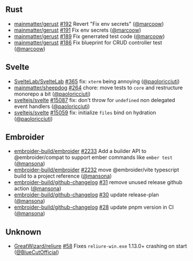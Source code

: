 ## Rust

- [mainmatter/gerust] [#192](https://github.com/mainmatter/gerust/pull/192) Revert "Fix env secrets" ([@marcoow])
- [mainmatter/gerust] [#191](https://github.com/mainmatter/gerust/pull/191) Fix env secrets ([@marcoow])
- [mainmatter/gerust] [#189](https://github.com/mainmatter/gerust/pull/189) Fix generrated test code ([@marcoow])
- [mainmatter/gerust] [#186](https://github.com/mainmatter/gerust/pull/186) Fix blueprint for CRUD controller test ([@marcoow])

## Svelte

- [SvelteLab/SvelteLab] [#365](https://github.com/SvelteLab/SvelteLab/pull/365) fix: `xterm` being annoying ([@paoloricciuti])
- [mainmatter/sheepdog] [#264](https://github.com/mainmatter/sheepdog/pull/264) chore: move tests to `core` and restructure monorepo a bit ([@paoloricciuti])
- [sveltejs/svelte] [#15087](https://github.com/sveltejs/svelte/pull/15087) fix: don't throw for `undefined` non delegated event handlers ([@paoloricciuti])
- [sveltejs/svelte] [#15059](https://github.com/sveltejs/svelte/pull/15059) fix: initialize `files` bind on hydration ([@paoloricciuti])

## Embroider

- [embroider-build/embroider] [#2233](https://github.com/embroider-build/embroider/pull/2233) Add a builder API to @embroider/compat to support ember commands like `ember test` ([@mansona])
- [embroider-build/embroider] [#2232](https://github.com/embroider-build/embroider/pull/2232) move @embroider/vite typescript build to a project reference ([@mansona])
- [embroider-build/github-changelog] [#31](https://github.com/embroider-build/github-changelog/pull/31) remove unused release github action ([@mansona])
- [embroider-build/github-changelog] [#30](https://github.com/embroider-build/github-changelog/pull/30) update release-plan ([@mansona])
- [embroider-build/github-changelog] [#28](https://github.com/embroider-build/github-changelog/pull/28) update pnpm version in CI ([@mansona])

## Unknown

- [GreatWizard/reliure] [#58](https://github.com/GreatWizard/reliure/pull/58) Fixes `reliure-win.exe` 1.13.0+ crashing on start ([@BlueCutOfficial])

[@BlueCutOfficial]: https://github.com/BlueCutOfficial
[@mansona]: https://github.com/mansona
[@marcoow]: https://github.com/marcoow
[@paoloricciuti]: https://github.com/paoloricciuti
[GreatWizard/reliure]: https://github.com/GreatWizard/reliure
[SvelteLab/SvelteLab]: https://github.com/SvelteLab/SvelteLab
[embroider-build/embroider]: https://github.com/embroider-build/embroider
[embroider-build/github-changelog]: https://github.com/embroider-build/github-changelog
[mainmatter/gerust]: https://github.com/mainmatter/gerust
[mainmatter/sheepdog]: https://github.com/mainmatter/sheepdog
[sveltejs/svelte]: https://github.com/sveltejs/svelte

